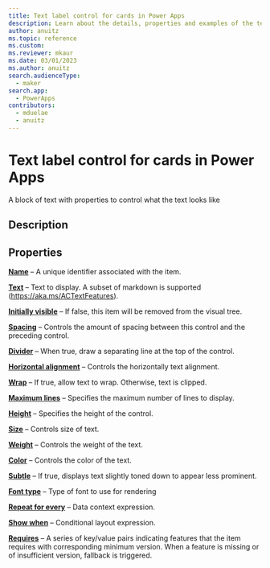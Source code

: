 ```yaml
---
title: Text label control for cards in Power Apps
description: Learn about the details, properties and examples of the text label control for cards in Power Apps.
author: anuitz
ms.topic: reference
ms.custom: 
ms.reviewer: mkaur
ms.date: 03/01/2023
ms.author: anuitz
search.audienceType:
  - maker
search.app:
  - PowerApps
contributors:
  - mduelae
  - anuitz
---
```


# Text label control for cards in Power Apps

A block of text with properties to control what the text looks like

## Description


## Properties

**[Name](../control-reference.md#n)** – A unique identifier associated with the item.

**[Text](../control-reference.md#t)** – Text to display. A subset of markdown is supported (https://aka.ms/ACTextFeatures).

**[Initially visible](../control-reference.md#i)** – If false, this item will be removed from the visual tree.

**[Spacing](../control-reference.md#s)** – Controls the amount of spacing between this control and the preceding control.

**[Divider](../control-reference.md#d)** – When true, draw a separating line at the top of the control.

**[Horizontal alignment](../control-reference.md#h)** – Controls the horizontally text alignment.

**[Wrap](../control-reference.md#w)** – If true, allow text to wrap. Otherwise, text is clipped.

**[Maximum lines](../control-reference.md#m)** – Specifies the maximum number of lines to display.

**[Height](../control-reference.md#h)** –  Specifies the height of the control.

**[Size](../control-reference.md#s)** – Controls size of text.

**[Weight](../control-reference.md#w)** – Controls the weight of the text.

**[Color](../control-reference.md#c)** – Controls the color of the text.

**[Subtle](../control-reference.md#s)** – If true, displays text slightly toned down to appear less prominent.

**[Font type](../control-reference.md#f)** – Type of font to use for rendering

**[Repeat for every](../control-reference.md#r)** – Data context expression.

**[Show when](../control-reference.md#s)** – Conditional layout expression.

**[Requires](../control-reference.md#r)** – A series of key/value pairs indicating features that the item requires with corresponding minimum version. When a feature is missing or of insufficient version, fallback is triggered.

